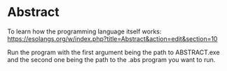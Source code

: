 # Abstract
To learn how the programming language itself works: https://esolangs.org/w/index.php?title=Abstract&action=edit&section=10

Run the program with the first argument being the path to ABSTRACT.exe and the second one being the path to the .abs program you want to run.
